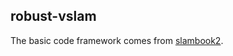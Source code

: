## robust-vslam
The basic code framework comes from [slambook2](https://github.com/gaoxiang12/slambook2).
